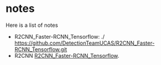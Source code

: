 # notes
Here is a list of notes
<br/>
- R2CNN_Faster-RCNN_Tensorflow: ./ https://github.com/DetectionTeamUCAS/R2CNN_Faster-RCNN_Tensorflow.git 
- R2CNN [R2CNN_Faster-RCNN_Tensorflow]( https://github.com/DetectionTeamUCAS/R2CNN_Faster-RCNN_Tensorflow).
